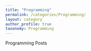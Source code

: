 ```yaml
---
title: "Programming"
permalink: /categories/Programming/
layout: category
author_profile: true
taxonomy: Programming
---
```


Programming Posts